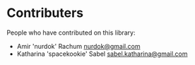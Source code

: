 # Contributers

People who have contributed on this library:

 - Amir 'nurdok' Rachum <nurdok@gmail.com>
 - Katharina 'spacekookie' Sabel <sabel.katharina@gmail.com>
